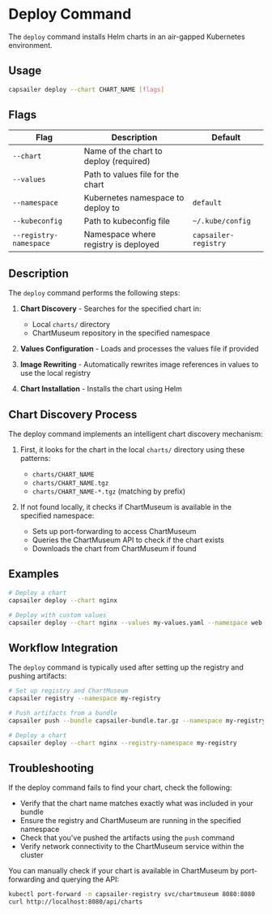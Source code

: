 # Deploy Command

The `deploy` command installs Helm charts in an air-gapped Kubernetes environment.

## Usage

```bash
capsailer deploy --chart CHART_NAME [flags]
```

## Flags

| Flag | Description | Default |
|------|-------------|---------|
| `--chart` | Name of the chart to deploy (required) | |
| `--values` | Path to values file for the chart | |
| `--namespace` | Kubernetes namespace to deploy to | `default` |
| `--kubeconfig` | Path to kubeconfig file | `~/.kube/config` |
| `--registry-namespace` | Namespace where registry is deployed | `capsailer-registry` |

## Description

The `deploy` command performs the following steps:

1. **Chart Discovery** - Searches for the specified chart in:
   - Local `charts/` directory
   - ChartMuseum repository in the specified namespace

2. **Values Configuration** - Loads and processes the values file if provided

3. **Image Rewriting** - Automatically rewrites image references in values to use the local registry

4. **Chart Installation** - Installs the chart using Helm

## Chart Discovery Process

The deploy command implements an intelligent chart discovery mechanism:

1. First, it looks for the chart in the local `charts/` directory using these patterns:
   - `charts/CHART_NAME`
   - `charts/CHART_NAME.tgz`
   - `charts/CHART_NAME-*.tgz` (matching by prefix)

2. If not found locally, it checks if ChartMuseum is available in the specified namespace:
   - Sets up port-forwarding to access ChartMuseum
   - Queries the ChartMuseum API to check if the chart exists
   - Downloads the chart from ChartMuseum if found

## Examples

```bash
# Deploy a chart
capsailer deploy --chart nginx

# Deploy with custom values
capsailer deploy --chart nginx --values my-values.yaml --namespace web
```

## Workflow Integration

The `deploy` command is typically used after setting up the registry and pushing artifacts:

```bash
# Set up registry and ChartMuseum
capsailer registry --namespace my-registry

# Push artifacts from a bundle
capsailer push --bundle capsailer-bundle.tar.gz --namespace my-registry

# Deploy a chart
capsailer deploy --chart nginx --registry-namespace my-registry
```

## Troubleshooting

If the deploy command fails to find your chart, check the following:

- Verify that the chart name matches exactly what was included in your bundle
- Ensure the registry and ChartMuseum are running in the specified namespace
- Check that you've pushed the artifacts using the `push` command
- Verify network connectivity to the ChartMuseum service within the cluster

You can manually check if your chart is available in ChartMuseum by port-forwarding and querying the API:

```bash
kubectl port-forward -n capsailer-registry svc/chartmuseum 8080:8080
curl http://localhost:8080/api/charts
``` 